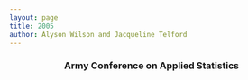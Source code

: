 ```yaml
---
layout: page
title: 2005
author: Alyson Wilson and Jacqueline Telford
---
```

<div align="center"><h3>Army Conference on Applied Statistics</h3></div>
